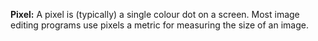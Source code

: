 **Pixel:** A pixel is (typically) a single colour dot on a screen. Most image editing programs use pixels a metric for measuring the size of an image.
